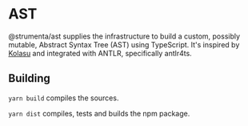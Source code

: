 # AST

@strumenta/ast supplies the infrastructure to build a custom, possibly mutable, Abstract Syntax Tree (AST) using TypeScript.
It's inspired by [Kolasu](https://github.com/Strumenta/kolasu) and integrated with ANTLR, specifically antlr4ts.

## Building

`yarn build` compiles the sources.

`yarn dist` compiles, tests and builds the npm package.